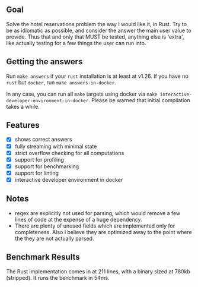 ## Goal

Solve the hotel reservations problem the way I would like it, in Rust.
Try to be as idiomatic as possible, and consider the answer the main user
value to provide. Thus that and only that MUST be tested, anything else 
is 'extra', like actually testing for a few things the user can run into.

## Getting the answers

Run `make answers` if your `rust` installation is at least at v1.26.
If you have no `rust` but `docker`, run `make answers-in-docker`.

In any case, you can run all `make` targets using docker via `make interactive-developer-environment-in-docker`.
Please be warned that initial compilation takes a while.

## Features

* [x] shows correct answers
* [x] fully streaming with minimal state
* [x] strict overflow checking for all computations
* [x] support for profiling
* [x] support for benchmarking
* [x] support for linting
* [x] interactive developer environment in docker

## Notes

* regex are explicitly not used for parsing, which would remove a few lines of code at the expense
  of a huge dependency.
* There are plenty of unused fields which are implemented only for completeness. Also I believe
  they are optimized away to the point where the they are not actually parsed.

## Benchmark Results

The Rust implementation comes in at 211 lines, with a binary sized at 780kb (stripped). It runs the benchmark
in 54ms.
